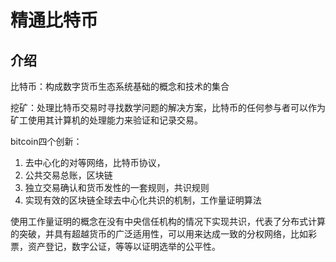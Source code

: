 # 精通比特币

## 介绍

比特币：构成数字货币生态系统基础的概念和技术的集合

挖矿：处理比特币交易时寻找数学问题的解决方案，比特币的任何参与者可以作为矿工使用其计算机的处理能力来验证和记录交易。

bitcoin四个创新：

1. 去中心化的对等网络，比特币协议，
2. 公共交易总账，区块链
3. 独立交易确认和货币发性的一套规则，共识规则
4. 实现有效的区块链全球去中心化共识的机制，工作量证明算法

使用工作量证明的概念在没有中央信任机构的情况下实现共识，代表了分布式计算的突破，并具有超越货币的广泛适用性，可以用来达成一致的分权网络，比如彩票，资产登记，数字公证，等等以证明选举的公平性。


